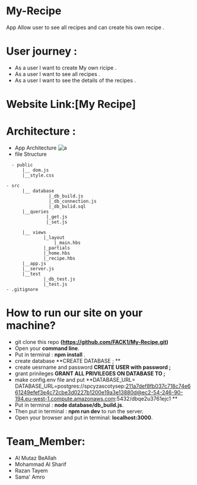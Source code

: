 # My-Recipe
 App Allow user to see all recipes and can create his own recipe .
 
 # User journey :
  - As a user I want to create My own ricipe .
  - As a user I want to see all recipes .
  - As a user I want to see the details of the recipes .
 

# Website Link:[My Recipe]
# Architecture :
- App Architecture 
![a](https://user-images.githubusercontent.com/35188117/50219886-442a1900-0399-11e9-8caa-c55815db257a.png)
- file Structure 

```
  - public 
      |__ dom.js
      |__style.css

- src 
      |__ database
                |_db_build.js
                |_db_connection.js
                |_db_bulid.sql
      |__queries
               |_get.js
               |_set.js
                      
      |__ views
              |_layout
                  |_main.hbs
              |_partials
              |_home.hbs
              |_recipe.hbs
      |__app.js
      |__server.js
      |__test
              |_db_test.js
              |_test.js
- .gitignore
  ```
 
# How to run our site on your machine?
- git clone this repo **(https://github.com/FACK1/My-Recipe.git)**
- Open your **command line**.
- Put in terminal : **npm install** .
- create database **CREATE DATABASE <database name here>; **
- create uesrname and password **CREATE USER <username> with password <ppassword>;**
- grant prinileges **GRANT ALL PRIVILEGES ON DATABASE <database name here> TO <desired username entered previously>;**
- make config.env file and put **DATABASE_URL= DATABASE_URL=postgres://spcyzascotysep:211a7def8fb037c718c74e661249efef3e4c72cbe3d0227b1200e19a3e13880d@ec2-54-246-90-194.eu-west-1.compute.amazonaws.com:5432/dbqe2u3761ejc1
**
- Put in terminal : **node database/db_build.js**.
- Then put in terminal : **npm run dev**  to run the server.
- Open your browser and put in terminal: **localhost:3000**.

# Team_Member:
  - Al Mutaz BeAllah 
  - Mohammad Al Sharif
  - Razan Tayem
  - Sama' Amro
